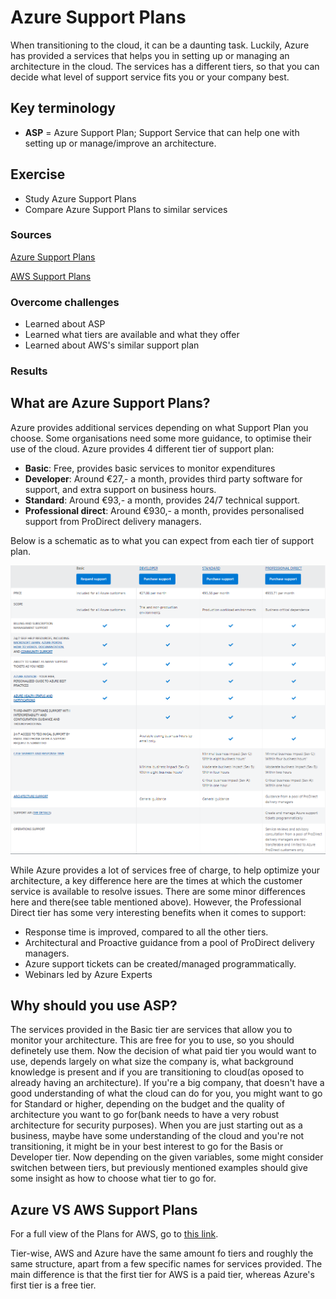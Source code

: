 # Azure Support Plans
When transitioning to the cloud, it can be a daunting task. Luckily, Azure has provided a services that helps you in setting up or managing an architecture in the cloud. The services has a different tiers, so that you can decide what level of support service fits you or your company best.

## Key terminology
- **ASP** = Azure Support Plan; Support Service that can help one with setting up or manage/improve an architecture.

## Exercise
- Study Azure Support Plans
- Compare Azure Support Plans to similar services

### Sources
[Azure Support Plans](https://azure.microsoft.com/en-us/support/plans/)

[AWS Support Plans](https://aws.amazon.com/premiumsupport/plans/)

### Overcome challenges
- Learned about ASP
- Learned what tiers are available and what they offer
- Learned about AWS's similar support plan

### Results

## **What are Azure Support Plans?**
Azure provides additional services depending on what Support Plan you choose. Some organisations need some more guidance, to optimise their use of the cloud. Azure provides 4 different tier of support plan:
- **Basic**: Free, provides basic services to monitor expenditures
- **Developer**: Around €27,- a month, provides third party software for support, and extra support on business hours.
- **Standard**: Around €93,- a month, provides 24/7 technical support.
- **Professional direct**: Around €930,- a month, provides personalised support from ProDirect delivery managers.

Below is a schematic as to what you can expect from each tier of support plan.

![](../00_includes/05_Azure/Azure%20Support%20Plans/SS_Tiers.png)

While Azure provides a lot of services free of charge, to help optimize your architecture, a key difference here are the times at which the customer service is available to resolve issues. There are some minor differences here and there(see table mentioned above). However, the Professional Direct tier has some very interesting benefits when it comes to support:

- Response time is improved, compared to all the other tiers.
- Architectural and Proactive guidance from a pool of ProDirect delivery managers.
- Azure support tickets can be created/managed programmatically.
- Webinars led by Azure Experts

## **Why should you use ASP?**
The services provided in the Basic tier are services that allow you to monitor your architecture. This are free for you to use, so you should definetely use them. Now the decision of what paid tier you would want to use, depends largely on what size the company is, what background knowledge is present and if you are transitioning to cloud(as oposed to already having an architecture). If you're a big company, that doesn't have a good understanding of what the cloud can do for you, you might want to go for Standard or higher, depending on the budget and the quality of architecture you want to go for(bank needs to have a very robust architecture for security purposes). When you are just starting out as a business, maybe have some understanding of the cloud and you're not transitioning, it might be in your best interest to go for the Basis or Developer tier. Now depending on the given variables, some might consider switchen between tiers, but previously mentioned examples should give some insight as how to choose what tier to go for.

## **Azure VS AWS Support Plans**
For a full view of the Plans for AWS, go to [this link](https://aws.amazon.com/premiumsupport/plans/).

Tier-wise, AWS and Azure have the same amount fo tiers and roughly the same structure, apart from a few specific names for services provided. The main difference is that the first tier for AWS is a paid tier, whereas Azure's first tier is a free tier.